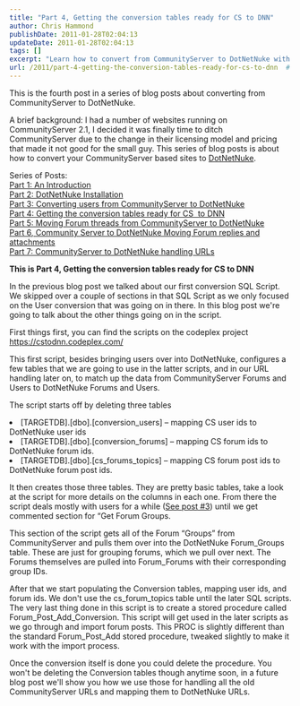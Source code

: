 ```yaml
---
title: "Part 4, Getting the conversion tables ready for CS to DNN"
author: Chris Hammond
publishDate: 2011-01-28T02:04:13
updateDate: 2011-01-28T02:04:13
tags: []
excerpt: "Learn how to convert from CommunityServer to DotNetNuke with our series of blog posts. Part 4 focuses on preparing the conversion tables for a smooth transition. #CommunityServer #DotNetNuke #WebsiteMigration"
url: /2011/part-4-getting-the-conversion-tables-ready-for-cs-to-dnn  # Use the generated URL with year
---
```

<p>This is the fourth post in a series of blog posts about converting from CommunityServer to DotNetNuke.</p> <p>A brief background: I had a number of websites running on CommunityServer 2.1, I decided it was finally time to ditch CommunityServer due to the change in their licensing model and pricing that made it not good for the small guy. This series of blog posts is about how to convert your CommunityServer based sites to <a href="https://www.dotnetnuke.com/">DotNetNuke</a>.</p> <p>Series of Posts:   <br /> <a href="https://www.dnndaily.com/tips/itemId/33060/Converting-From-CommunityServer-to-DotNetNuke-Intr.aspx">Part 1: An Introduction</a>    <br /> <a href="https://www.dnndaily.com/tips/itemId/33098/CommunityServer-to-DotNetNuke-Part-2-DotNetNuke-I.aspx">Part 2: DotNetNuke Installation</a>    <br /> <a href="https://www.dnndaily.com/tips/itemId/33102/Part-3-Converting-users-from-CommunityServer-to-D.aspx">Part 3: Converting users from CommunityServer to DotNetNuke</a>    <br /> <a href="https://www.dnndaily.com/tips/itemId/33114/Part-4-Getting-the-conversion-tables-ready-for-CS.aspx">Part 4: Getting the conversion tables ready for CS&nbsp; to DNN</a>    <br /> <a href="https://www.dnndaily.com/tips/itemId/33123/Part-5-Moving-Forum-threads-from-CommunityServer.aspx" target="_blank">Part 5: Moving Forum threads from CommunityServer to DotNetNuke</a><br /> <a href="https://www.dnndaily.com/tips/itemId/33327/Part-6-Community-Server-to-DotNetNuke-Moving-Foru">Part 6, Community Server to DotNetNuke Moving Forum replies and attachments</a><br /> <a href="https://www.dnndaily.com/tips/itemId/33750/Part-7-CommunityServer-to-DotNetNuke-handling-URL">Part 7: CommunityServer to DotNetNuke handling URLs</a></p> <p><strong>This is Part 4, Getting the conversion tables ready for CS to DNN</strong></p> <p>In the previous blog post we talked about our first conversion SQL Script. We skipped over a couple of sections in that SQL Script as we only focused on the User conversion that was going on in there. In this blog post we're going to talk about the other things going on in the script.</p> <p>First things first, you can find the scripts on the codeplex project <a href="https://cstodnn.codeplex.com/">https://cstodnn.codeplex.com/</a></p> <p>This first script, besides bringing users over into DotNetNuke, configures a few tables that we are going to use in the latter scripts, and in our URL handling later on, to match up the data from CommunityServer Forums and Users to DotNetNuke Forums and Users. </p> <p>The script starts off by deleting three tables</p> <li>[TARGETDB].[dbo].[conversion_users] &ndash; mapping CS user ids to DotNetNuke user ids </li> <li>[TARGETDB].[dbo].[conversion_forums] &ndash; mapping CS forum ids to DotNetNuke forum ids. </li> <li>[TARGETDB].[dbo].[cs_forums_topics] &ndash; mapping CS forum post ids to DotNetNuke forum post ids. <p>It then creates those three tables. They are pretty basic tables, take a look at the script for more details on the columns in each one. From there the script deals mostly with users for a while (<a href="https://www.dnndaily.com/tips/itemId/33102/Part-3-Converting-users-from-CommunityServer-to-D.aspx">See post #3</a>) until we get commented section for &ldquo;Get Forum Groups.</p> <p>This section of the script gets all of the Forum &ldquo;Groups&rdquo; from CommunityServer and pulls them over into the DotNetNuke Forum_Groups table. These are just for grouping forums, which we pull over next. The Forums themselves are pulled into Forum_Forums with their corresponding group IDs.</p> <p>After that we start populating the Conversion tables, mapping user ids, and forum ids. We don't use the cs_forum_topics table until the later SQL scripts. The very last thing done in this script is to create a stored procedure called Forum_Post_Add_Conversion. This script will get used in the later scripts as we go through and import forum posts. This PROC is slightly different than the standard Forum_Post_Add stored procedure, tweaked slightly to make it work with the import process. </p> <p>Once the conversion itself is done you could delete the procedure. You won't be deleting the Conversion tables though anytime soon, in a future blog post we'll show you how we use those for handling all the old CommunityServer URLs and mapping them to DotNetNuke URLs.</p> </li>


